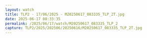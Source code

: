 ```yaml
---
layout: watch
title: TLP2 - 17/06/2025 - M20250617_083335_TLP_2T.jpg
date: 2025-06-17 08:33:35
permalink: /2025/06/17/watch/M20250617_083335_TLP_2
capture: TLP2/2025/202506/20250616/M20250617_083335_TLP_2T.jpg
---
```


